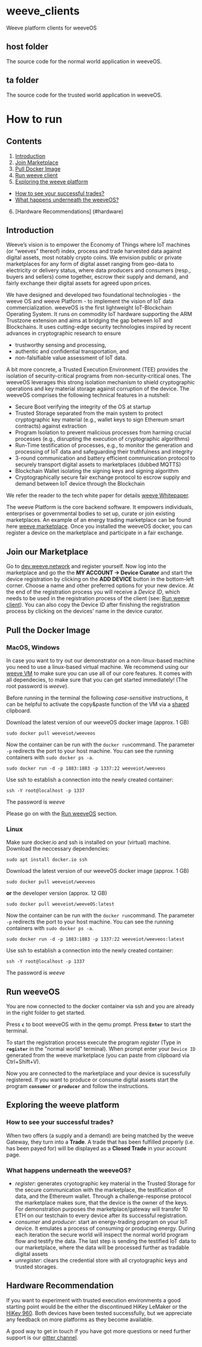 # weeve_clients
Weeve platform clients for weeveOS

## host folder
The source code for the normal world application in weeveOS.

## ta folder
The source code for the trusted world application in weeveOS.

# How to run

## Contents
1. [Introduction](#introduction)
2. [Join Marketplace](#marketplace)
3. [Pull Docker Image](#dockerimage)
4. [Run weeve client](#weeveclient)
5. [Exploring the weeve platform](#weeveplatform)
  * [How to see your successful trades?](#weeveplatform1)
  * [What happens underneath the weeveOS?](#weeveplatform2)
6. [Hardware Recommendations] (#hardware)

## <a name="introduction"></a>Introduction
Weeve’s vision is to empower the Economy of Things where IoT machines (or “weeves” thereof) index, process and trade harvested data against digital assets, most notably crypto coins. We envision public or private marketplaces for any form of digital asset ranging from geo-data to electricity or delivery status, where data producers and consumers (resp., buyers and sellers) come together, escrow their supply and demand, and fairly exchange their digital assets for agreed upon prices.

We have designed and developed two foundational technologies - the weeve OS and weeve Platform - to implement the vision of IoT data commercialization. weeveOS is the first lightweight IoT-Blockchain Operating System. It runs on commodity IoT hardware supporting the ARM Trustzone extension and aims at bridging the gap between IoT and Blockchains. It uses cutting-edge security technologies inspired by recent advances in cryptographic research to ensure
  * trustworthy sensing and processing,
  * authentic and confidential transportation, and
  * non-falsifiable value assessment of IoT data.

A bit more concrete, a Trusted Execution Environment (TEE) provides the isolation of security-critical programs from non-security-critical ones. The weeveOS leverages this strong isolation mechanism to shield cryptographic operations and key material storage against corruption of the device. The weeveOS comprises the following technical features in a nutshell:
  * Secure Boot verifying the integrity of the OS at startup
  * Trusted Storage separated from the main system to protect cryptographic key material (e.g., wallet keys to sign Ethereum smart contracts) against extraction
  * Program Isolation to prevent malicious processes from harming crucial processes (e.g., disrupting the execution of cryptographic algorithms)
  * Run-Time testification of processes, e.g., to monitor the generation and processing of IoT data and safeguarding their truthfulness and integrity
  * 3-round communication and battery efficient communication protocol to securely transport digital assets to marketplaces (dubbed MQTTS)
  * Blockchain Wallet isolating the signing keys and signing algorithm
  * Cryptographically secure fair exchange protocol to escrow supply and demand between IoT device through the Blockchain 

We refer the reader to the tech white paper for details <a href="http://papers.weeve.network/weeve_whitepaper.pdf" target="_blank">weeve Whitepaper</a>. 

The  weeve Platform is the core backend software. It empowers individuals, enterprises or governmental bodies to set up, curate or join existing marketplaces. An example of an energy trading marketplace can be found here <a href="http://dev.weeve.network" target="_blank">weeve marketplace</a>. Once you installed the weeveOS docker, you can register a device on the marketplace and participate in a fair exchange.

## <a name="marketplace"></a>Join our Marketplace
Go to <a href="http://dev.weeve.network" target="_blank">dev.weeve.network</a> and register yourself. Now log into the marketplace and go the the **MY ACCOUNT -> Device Curator** and start the device registration by clicking on the **ADD DEVICE** button in the bottom-left corner. Choose a name and other preferred options for your new device. At the end of the registration process you will receive a *Device ID*, which needs to be used in the registration process of the client (see: <a href="#weeveclient">Run weeve client</a>). You can also copy the Device ID after finishing the registration process by clicking on the devices' name in the device curator. 

## <a name="dockerimage"></a>Pull the Docker Image

###  MacOS, Windows

In case you want to try out our demonstrator on a non-linux-based machine you need to use a linux-based virtual machine. 
We recommend using our <a href="http://dev.weeve.network/dl/weeve-vm.ova" target="_blank">weeve VM</a> to make sure you can use all of our core features. It comes with all dependecies, to make sure that you can get started immediately! (The root password is *weeve*). 

Before running in the terminal the following *case-sensitive* instructions, it can be helpful to activate the copy&paste function of the VM via a <a href="https://www.liberiangeek.net/2013/09/copy-paste-virtualbox-host-guest-machines/">shared</a> clipboard.

Download the latest version of our weeveOS docker image (approx. 1 GB)
```
sudo docker pull weeveiot/weeveos
```
Now the container can be run with the `docker run`command. The parameter `-p` redirects the port to your host machine. You can see the running containers with `sudo docker ps -a`.
```
sudo docker run -d -p 1883:1883 -p 1337:22 weeveiot/weeveos
```

Use ssh to establish a connection into the newly created container:

```
ssh -Y root@localhost -p 1337
```
The password is *weeve*

Please go on with the <a href="weeveclient">Run weeveOS</a> section.

### Linux

Make sure docker.io and ssh is installed on your (virtual) machine. Download the neccessary dependencies:

```
sudo apt install docker.io ssh
```

Download the latest version of our weeveOS docker image (approx. 1 GB)
```
sudo docker pull weeveiot/weeveos
```

**or** the developer version (approx. 12 GB)

```
sudo docker pull weeveiot/weeveOS:latest
```

Now the container can be run with the `docker run`command. The parameter `-p` redirects the port to your host machine. You can see the running containers with `sudo docker ps -a`.
```
sudo docker run -d -p 1883:1883 -p 1337:22 weeveiot/weeveos:latest
```

Use ssh to establish a connection into the newly created container:

```
ssh -Y root@localhost -p 1337
```
The password is *weeve*

## <a name="weeveclient"></a>Run weeveOS
You are now connected to the docker container via ssh and you are already in the right folder to get started.

Press **`c`** to boot weeveOS with in the qemu prompt.
Press **`Enter`** to start the terminal.

To start the registration process execute the program *register* (Type in **`register`** in the "normal world" terminal). When prompt enter your `Device ID` generated from the weeve marketplace (you can paste from clipboard via Ctrl+Shift+V).

Now you are connected to the marketplace and your device is sucessfully registered. If you want to produce or consume digital assets start the program **`consumer`** or **`producer`** and follow the instructions.

## <a name="weeveplatform"></a>Exploring the weeve platform

### <a name="weeveplatform1"></a> How to see your successful trades?
When two offers (a supply and a demand) are being matched by the weeve Gateway, they turn into a **Trade**. A trade that has been fulfilled properly (i.e. has been payed for) will be displayed as a **Closed Trade** in your account page.

### <a name="weeveplatform2"></a> What happens underneath the weeveOS?
 * *register*: generates cryotographic key material in the Trusted Storage for the secure communication with the marketplace, the testification of data, and the Ethereum wallet. Through a challenge-response protocol the marketplace makes sure, that the device is the owner of the keys. For demonstration purposes the marketplace/gateway will transfer 10 ETH on our testchain to every device after its successful registration.
 * *consumer* and *producer*: start an energy-trading program on your IoT device. It emulates a process of consuming or producing energy. During each iteration the secure world will inspect the normal world program flow and testify the data. The last step is sending the testified IoT data to our marketplace, where the data will be processed further as tradable digital assets
 * *unregister*: clears the credential store with all cryotographic keys and trusted storages.
 
## <a name="hardware"></a>Hardware Recommendation
If you want to experiment with trusted execution environments a good starting point would be the either the discontinued HiKey LeMaker or the <a href="https://www.96boards.org/product/hikey960/" target="_blank">HiKey 960</a>. Both devices have been tested successfully, but we appreciate any feedback on more platforms as they become available.

A good way to get in touch if you have got more questions or need further support is our <a href="https://gitter.im/weeveiot" target="_blank">gitter channel</a>.
